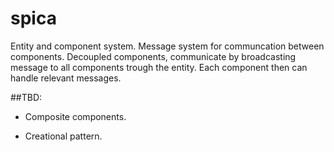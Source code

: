 # spica

Entity and component system. Message system for communcation between components. Decoupled components, communicate by broadcasting message to all components trough the entity. Each component then can handle relevant messages.

##TBD:

* Composite components.

* Creational pattern.
